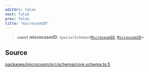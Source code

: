 ```yaml
---
editUrl: false
next: false
prev: false
title: "microcosmID"
---
```


> **`const`** **microcosmID**: `SpecialSchema`\<[`MicrocosmID`](../type-aliases/MicrocosmID.md), [`MicrocosmID`](../type-aliases/MicrocosmID.md)\>

## Source

[packages/microcosm/src/schema/core.schema.ts:5](https://github.com/nodenogg-in/alpha-p2p/blob/abd15ac8ea05df755d6048ca2d2de6e86911127a/packages/microcosm/src/schema/core.schema.ts#L5)
